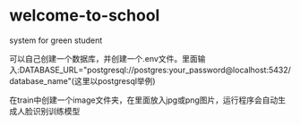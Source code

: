 # welcome-to-school

system for green student

可以自己创建一个数据库，并创建一个.env文件。里面输入:DATABASE_URL="postgresql://postgres:your_password@localhost:5432/database_name"(这里以postgresql举例)

在train中创建一个image文件夹，在里面放入jpg或png图片，运行程序会自动生成人脸识别训练模型
